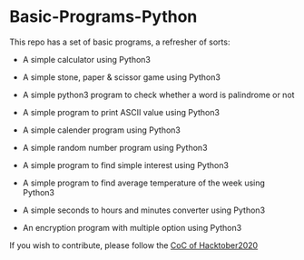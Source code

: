 # Basic-Programs-Python
This repo has a set of basic programs, a refresher of sorts:

- A simple calculator using Python3

- A simple stone, paper & scissor game using Python3

- A simple python3 program to check whether a word is palindrome or not 

- A simple program to print ASCII value using Python3

- A simple calender program using Python3

- A simple random number program using Python3

- A simple program to find simple interest using Python3

- A simple program to find average temperature of the week using Python3

- A simple seconds to hours and minutes converter using Python3

- An encryption program with multiple option using Python3

If you wish to contribute, please follow the [CoC of Hacktober2020](https://hacktoberfest.digitalocean.com/details)
